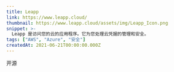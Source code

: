 ```yaml
---
title: Leapp
link: https://www.leapp.cloud/
thumbnail: https://www.leapp.cloud/assets/img/Leapp_Icon.png
snippet: >-
  Leapp 是访问您的云的应用程序。它为您处理云凭据的管理和安全。
tags: ["AWS", "Azure", "安全"]
createdAt: 2021-06-21T00:00:00.000Z
---
```

开源